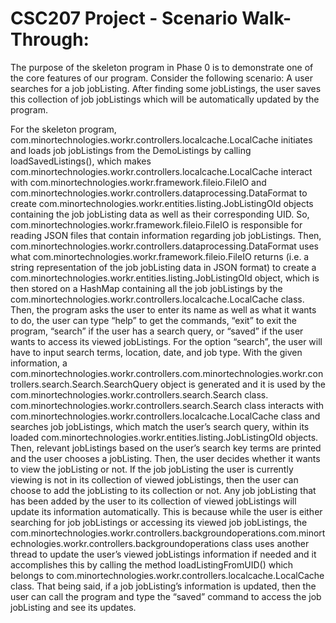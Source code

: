 # CSC207 Project - Scenario Walk-Through:

The purpose of the skeleton program in Phase 0 is to demonstrate one of the core features of our program. Consider the following scenario: A user searches for a job jobListing. After finding some jobListings, the user saves this collection of job jobListings which will be automatically updated by the program.

For the skeleton program, com.minortechnologies.workr.controllers.localcache.LocalCache initiates and loads job jobListings from the DemoListings by calling loadSavedListings(), which makes com.minortechnologies.workr.controllers.localcache.LocalCache interact with com.minortechnologies.workr.framework.fileio.FileIO and com.minortechnologies.workr.controllers.dataprocessing.DataFormat to create com.minortechnologies.workr.entities.listing.JobListingOld objects containing the job jobListing data as well as their corresponding UID. So, com.minortechnologies.workr.framework.fileio.FileIO is responsible for reading JSON files that contain information regarding job jobListings. Then, com.minortechnologies.workr.controllers.dataprocessing.DataFormat uses what com.minortechnologies.workr.framework.fileio.FileIO returns (i.e. a string representation of the job jobListing data in JSON format) to create a com.minortechnologies.workr.entities.listing.JobListingOld object, which is then stored on a HashMap containing all the job jobListings by the com.minortechnologies.workr.controllers.localcache.LocalCache class. Then, the program asks the user to enter its name as well as what it wants to do, the user can type “help” to get the commands, “exit” to exit the program, “search” if the user has a search query, or “saved” if the user wants to access its viewed jobListings.  For the option “search”, the user will have to input search terms, location, date, and job type. With the given information, a com.minortechnologies.workr.controllers.com.minortechnologies.workr.controllers.search.Search.SearchQuery object is generated and it is used by the com.minortechnologies.workr.controllers.search.Search class. com.minortechnologies.workr.controllers.search.Search class interacts with com.minortechnologies.workr.controllers.localcache.LocalCache class and searches job jobListings, which match the user’s search query, within its loaded com.minortechnologies.workr.entities.listing.JobListingOld objects. Then, relevant jobListings based on the user’s search key terms are printed and the user chooses a jobListing. Then, the user decides whether it wants to view the jobListing or not. If the job jobListing the user is currently viewing is not in its collection of viewed jobListings, then the user can choose to add the jobListing to its collection or not.  Any job jobListing that has been added by the user to its collection of viewed jobListings will update its information automatically. This is because while the user is either searching for job jobListings or accessing its viewed job jobListings, the com.minortechnologies.workr.controllers.backgroundoperations.com.minortechnologies.workr.controllers.backgroundoperations class uses another thread to update the user’s viewed jobListings information if needed and it accomplishes this by calling the method loadListingFromUID() which belongs to com.minortechnologies.workr.controllers.localcache.LocalCache class. That being said, if a job jobListing’s information is updated, then the user can call the program and type the “saved” command to access the job jobListing and see its updates. 
